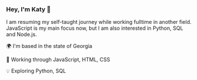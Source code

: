 ### Hey, I'm Katy 👋

I am resuming my self-taught journey while working fulltime in another field. JavaScript is my main focus now, but I am also interested in Python, SQL and Node.js. 

🌍  I'm based in the state of Georgia

🧠  Working through JavaScript, HTML, CSS

💡 Exploring Python, SQL

<!--
**TaterTravels/TaterTravels** is a ✨ _special_ ✨ repository because its `README.md` (this file) appears on your GitHub profile.

Here are some ideas to get you started:

- 🔭 I’m currently working on ...
- 🌱 I’m currently learning ...
- 👯 I’m looking to collaborate on ...
- 🤔 I’m looking for help with ...
- 💬 Ask me about ...
- 📫 How to reach me: ...
- 😄 Pronouns: ...
- ⚡ Fun fact: ...
-->
